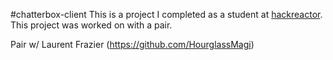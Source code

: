#chatterbox-client
This is a project I completed as a student at [hackreactor](http://hackreactor.com). This project was worked on with a pair.

Pair w/ Laurent Frazier (https://github.com/HourglassMagi)
